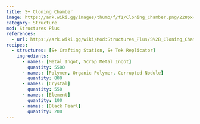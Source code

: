 ```yaml
---
title: S+ Cloning Chamber
image: https://ark.wiki.gg/images/thumb/f/f1/Cloning_Chamber.png/228px-Cloning_Chamber.png
category: Structure
mod: Structures Plus
references:
  - url: https://ark.wiki.gg/wiki/Mod:Structures_Plus/S%2B_Cloning_Chamber
recipes: 
  - structures: [S+ Crafting Station, S+ Tek Replicator]
    ingredients: 
      - names: [Metal Ingot, Scrap Metal Ingot]
        quantity: 5500
      - names: [Polymer, Organic Polymer, Corrupted Nodule]
        quantity: 800
      - names: [Crystal]
        quantity: 550
      - names: [Element]
        quantity: 100
      - names: [Black Pearl]
        quantity: 200
---
```


